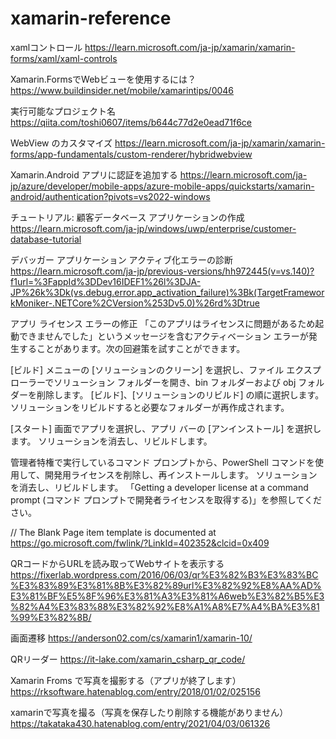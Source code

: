 # xamarin-reference

xamlコントロール
https://learn.microsoft.com/ja-jp/xamarin/xamarin-forms/xaml/xaml-controls

Xamarin.FormsでWebビューを使用するには？
https://www.buildinsider.net/mobile/xamarintips/0046

実行可能なプロジェクト名
https://qiita.com/toshi0607/items/b644c77d2e0ead71f6ce

WebView のカスタマイズ
https://learn.microsoft.com/ja-jp/xamarin/xamarin-forms/app-fundamentals/custom-renderer/hybridwebview


Xamarin.Android アプリに認証を追加する
https://learn.microsoft.com/ja-jp/azure/developer/mobile-apps/azure-mobile-apps/quickstarts/xamarin-android/authentication?pivots=vs2022-windows

チュートリアル: 顧客データベース アプリケーションの作成
https://learn.microsoft.com/ja-jp/windows/uwp/enterprise/customer-database-tutorial

デバッガー アプリケーション アクティブ化エラーの診断
https://learn.microsoft.com/ja-jp/previous-versions/hh972445(v=vs.140)?f1url=%3FappId%3DDev16IDEF1%26l%3DJA-JP%26k%3Dk(vs.debug.error.app_activation_failure)%3Bk(TargetFrameworkMoniker-.NETCore%2CVersion%253Dv5.0)%26rd%3Dtrue

アプリ ライセンス エラーの修正
「このアプリはライセンスに問題があるため起動できませんでした」というメッセージを含むアクティベーション エラーが発生することがあります。次の回避策を試すことができます。

[ビルド] メニューの [ソリューションのクリーン] を選択し、ファイル エクスプローラーでソリューション フォルダーを開き、bin フォルダーおよび obj フォルダーを削除します。 [ビルド]、[ソリューションのリビルド] の順に選択します。 ソリューションをリビルドすると必要なフォルダーが再作成されます。

[スタート] 画面でアプリを選択し、アプリ バーの [アンインストール] を選択します。 ソリューションを消去し、リビルドします。

管理者特権で実行しているコマンド プロンプトから、PowerShell コマンドを使用して、開発用ライセンスを削除し、再インストールします。 ソリューションを消去し、リビルドします。 「Getting a developer license at a command prompt (コマンド プロンプトで開発者ライセンスを取得する)」を参照してください。

// The Blank Page item template is documented at https://go.microsoft.com/fwlink/?LinkId=402352&clcid=0x409

QRコードからURLを読み取ってWebサイトを表示する
https://fixerlab.wordpress.com/2016/06/03/qr%E3%82%B3%E3%83%BC%E3%83%89%E3%81%8B%E3%82%89url%E3%82%92%E8%AA%AD%E3%81%BF%E5%8F%96%E3%81%A3%E3%81%A6web%E3%82%B5%E3%82%A4%E3%83%88%E3%82%92%E8%A1%A8%E7%A4%BA%E3%81%99%E3%82%8B/

画面遷移
https://anderson02.com/cs/xamarin1/xamarin-10/

QRリーダー
https://it-lake.com/xamarin_csharp_qr_code/

Xamarin Froms で写真を撮影する（アプリが終了します）
https://rksoftware.hatenablog.com/entry/2018/01/02/025156

xamarinで写真を撮る（写真を保存したり削除する機能がありません）
https://takataka430.hatenablog.com/entry/2021/04/03/061326
